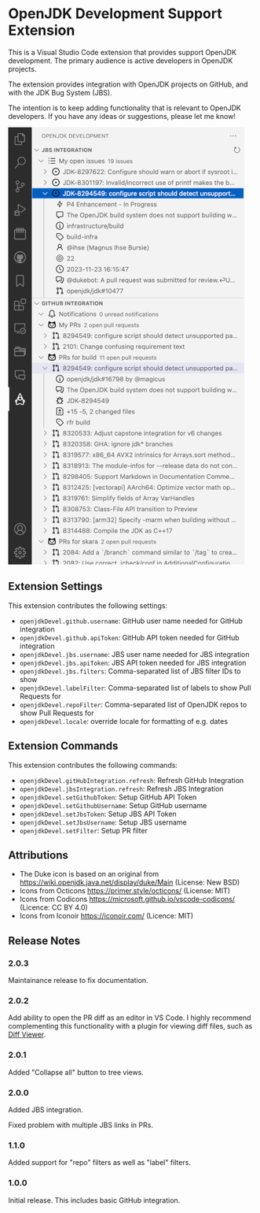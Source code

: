 # OpenJDK Development Support Extension

This is a Visual Studio Code extension that provides support OpenJDK
development. The primary audience is active developers in OpenJDK projects.

The extension provides integration with OpenJDK projects on GitHub, and with
the JDK Bug System (JBS).

The intention is to keep adding functionality that is relevant to OpenJDK
developers. If you have any ideas or suggestions, please let me know!

![Screenshot](https://github.com/magicus/vscode-openjdk-devel/raw/HEAD/media/screenshot.png)

## Extension Settings

This extension contributes the following settings:

* `openjdkDevel.github.username`: GitHub user name needed for GitHub integration
* `openjdkDevel.github.apiToken`: GitHub API token needed for GitHub integration
* `openjdkDevel.jbs.username`: JBS user name needed for JBS integration
* `openjdkDevel.jbs.apiToken`: JBS API token needed for JBS integration
* `openjdkDevel.jbs.filters`: Comma-separated list of JBS filter IDs to show
* `openjdkDevel.labelFilter`: Comma-separated list of labels to show Pull Requests for
* `openjdkDevel.repoFilter`: Comma-separated list of OpenJDK repos to show Pull Requests for
* `openjdkDevel.locale`: override locale for formatting of e.g. dates

## Extension Commands

This extension contributes the following commands:

* `openjdkDevel.gitHubIntegration.refresh`: Refresh GitHub Integration
* `openjdkDevel.jbsIntegration.refresh`: Refresh JBS Integration
* `openjdkDevel.setGithubToken`: Setup GitHub API Token
* `openjdkDevel.setGithubUsername`: Setup GitHub username
* `openjdkDevel.setJbsToken`: Setup JBS API Token
* `openjdkDevel.setJbsUsername`: Setup JBS username
* `openjdkDevel.setFilter`: Setup PR filter

## Attributions

* The Duke icon is based on an original from https://wiki.openjdk.java.net/display/duke/Main (License: New BSD)
* Icons from Octicons https://primer.style/octicons/ (License: MIT)
* Icons from Codicons https://microsoft.github.io/vscode-codicons/ (Licence: CC BY 4.0)
* Icons from Iconoir https://iconoir.com/ (Licence: MIT)

## Release Notes

### 2.0.3

Maintainance release to fix documentation.

### 2.0.2

Add ability to open the PR diff as an editor in VS Code. I highly recommend
complementing this functionality with a plugin for viewing diff files, such as
[Diff Viewer](https://marketplace.visualstudio.com/items?itemName=caponetto.vscode-diff-viewer).

### 2.0.1

Added "Collapse all" button to tree views.

### 2.0.0

Added JBS integration.

Fixed problem with multiple JBS links in PRs.

### 1.1.0

Added support for "repo" filters as well as "label" filters.

### 1.0.0

Initial release. This includes basic GitHub integration.
